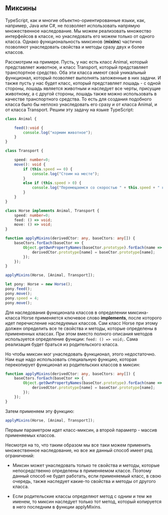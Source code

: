 ## Миксины

TypeScript, как и многие объектно-ориентированные языки, как, например, Java или C#, не позволяет использовать напрямую множественное наследование. 
Мы можем реализовать множество интерфейсов в классе, но унаследовать его можем только от одного класса. Однако функциональность миксинов (**mixins**) 
частично позволяют унаследовать свойства и методы сразу двух и более классов.

Рассмотрим на примере. Пусть, у нас есть класс Animal, который представляет животное, и класс Transport, который представляет транспортное средство. 
Оба эти класса имеют свой уникальный функционал, который позволяет выполнять заложенные в них задачи. И также пусть у нас будет класс, который представляет лошадь - с одной стороны, 
лошадь является животным и наследует все черты, присущие животному, а с другой стороны, лошадь также можно использовать в качестве транспортного средства. 
То есть для создания подобного класса было бы неплохо унаследовать его сразу и от класса Animal, и от класса Transport. Решим эту задачу на языке TypeScript:

```ts
class Animal {

    feed():void {
        console.log("кормим животное");
    }
}

class Transport {

    speed: number=0;
    move(): void {
        if (this.speed == 0) {
            console.log("Стоим на месте");
        }
        else if (this.speed > 0) {
            console.log("Перемещаемся со скоростью " + this.speed + " км/ч");
        }
    }
}

class Horse implements Animal, Transport {
    speed: number=0;
    feed: () => void;
    move: () => void;
}

function applyMixins(derivedCtor: any, baseCtors: any[]) {
    baseCtors.forEach(baseCtor => {
        Object.getOwnPropertyNames(baseCtor.prototype).forEach(name => {
            derivedCtor.prototype[name] = baseCtor.prototype[name];
        });
    });
}

applyMixins(Horse, [Animal, Transport]);

let pony: Horse = new Horse();
pony.feed();
pony.move();
pony.speed = 4;
pony.move();
```

Для наследования функционала классов в определении миксина-класса Horse применяется ключевое слово **implements**, после которого 
идет перечисление наследуемых классов. Сам класс Horse при этому должен определить все те свойства и методы, которые определены в примененных классах. 
При этом вместо полного описания методов используется определение функции: `feed: () => void;`. Сама реализация будет браться из родительского класса.

Но чтобы миксин мог унаследовать функционал, этого недостаточно. Нам еще надо использовать специальную функцию, которая перекопирует функционал из 
родительских классов в миксин:

```ts
function applyMixins(derivedCtor: any, baseCtors: any[]) {
    baseCtors.forEach(baseCtor => {
        Object.getOwnPropertyNames(baseCtor.prototype).forEach(name => {
            derivedCtor.prototype[name] = baseCtor.prototype[name];
        });
    });
}
```

Затем применяем эту функцию:

```ts
applyMixins(Horse, [Animal, Transport]);
```

Первым параметром идет класс-миксин, а второй параметр - массив применяемых классов.

Несмотря на то, что таким образом мы все таки можем применить множественное наследование, но все же данный способ имеет ряд ограничений:

- Миксин может унаследовать только те свойства и методы, которые непосредственно определены в применяемом классе. Поэтому данный способ не будет работать, 
если применяемый класс, в свою очередь, также наследует какие-то свойства и методы от другого класса.

- Если родительские классы определяют метод с одним и тем же именем, то миксин наследует только тот метод, который копируется в него последним в функции applyMixins.

